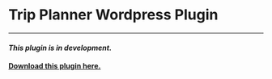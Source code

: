 # Trip Planner Wordpress Plugin

***

#### *This plugin is in development.*

#### [Download this plugin here.](https://github.com/TNB3000/tripper-wp-plugin/raw/main/download/tnb-tripper.zip)
